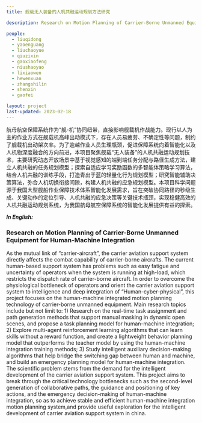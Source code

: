 ```yaml
---
title: 舰载无人装备的人机共融运动规划方法研究

description: Research on Motion Planning of Carrier-Borne Unmanned Equipment for Human-Machine Integration

people:
  - liuqidong
  - yaoenguang
  - liuchaoyue
  - qiuzixin
  - gaoxiaofeng
  - niushaoyao
  - lixiaowen
  - hewenxuan
  - zhangshilin
  - shenxin
  - gaofei

layout: project
last-updated: 2023-02-18
---
```




航母航空保障系统作为“舰-机”协同纽带，直接影响舰载机作战能力。现行以人为主的作业方式在舰载机高峰出动模式下，存在人员易疲劳、不确定性等问题，制约了舰载机出动架次率。为了逾越作业人员生理瓶颈，促进保障系统向着智能化以及人机物深度融合的方向前进，本项目聚焦舰载“无人装备”的人机共融运动规划技术，主要研究动态开放场景中基于视觉感知的端到端任务分配与路径生成方法，建立人机共融的任务规划模型；探索自适应学习奖励函数的多智能体策略学习算法，结合人机共融的训练手段，打造青出于蓝的轻量化行为规划模型；研究智能辅助决策算法，弥合人机切换衔接间隙，构建人机共融的应急规划模型。本项目科学问题源于我国大型舰船作业保障技术体系智能化发展需求，旨在突破协同路径的秒级生成、关键动作的定位引导、人机共融的应急决策等关键技术瓶颈，实现稳健高效的人机共融运动规划系统，为我国航母航空保障系统的智能化发展提供有益的探索。



***In English:***

### Research on Motion Planning of Carrier-Borne Unmanned Equipment for Human-Machine Integration

As the mutual link of “carrier-aircraft”, the carrier aviation support system directly affects the combat capability of carrier-borne aircrafts. The current human-based support system has problems such as easy fatigue and uncertainty of operators when the system is running at high-load, which restricts the dispatch rate of carrier-borne aircraft. In order to overcome the physiological bottleneck of operators and orient the carrier aviation support system to intelligence and deep integration of “Human-cyber-physical”, this project focuses on the human-machine integrated motion planning technology of carrier-borne unmanned equipment. Main research topics include but not limit to: 1) Research on the real-time task assignment and path generation methods that support manual masking in dynamic open scenes, and propose a task planning model for human-machine integration; 2) Explore multi-agent reinforcement learning algorithms that can learn skills without a reward function, and create a lightweight behavior planning model that outperforms the teacher model by using the human-machine integration training methods; 3) Study intelligent auxiliary decision-making algorithms that help bridge the switching gap between human and machine, and build an emergency planning model for human-machine integration. The scientific problem stems from the demand for the intelligent development of the carrier aviation support system. This project aims to break through the critical technology bottlenecks such as the second-level generation of collaborative paths, the guidance and positioning of key actions, and the emergency decision-making of human-machine integration, so as to achieve stable and efficient human-machine integration motion planning system,and provide useful exploration for the intelligent development of carrier aviation support system in china.
